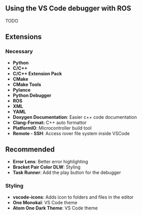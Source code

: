 ## Using the VS Code debugger with ROS

TODO

## Extensions
### Necessary
- **Python**
- **C/C++**
- **C/C++ Extension Pack**
- **CMake**
- **CMake Tools**
- **Pylance**
- **Python Debugger**
- **ROS**
- **XML**
- **YAML**
- **Doxygen Documentation**: Easier c++ code documentation
- **Clang-Format:** C++ auto formattor
- **PlatformIO**: Microcontroller build tool
- **Remote - SSH**: Access rover file system inside VSCode

## Recommended
- **Error Lens**: Better error highlighting
- **Bracket Pair Color DLW**: Styling
- **Task Runner**: Add the play button for the debugger

### Styling 

- **vscode-icons**: Adds icon to folders and files in the editor
- **One Monokaï**: VS Code theme
- **Atom One Dark Theme**: VS Code theme